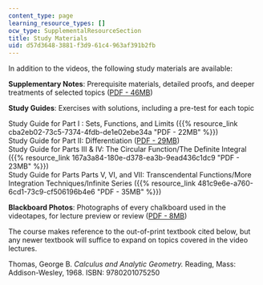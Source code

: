 ```yaml
---
content_type: page
learning_resource_types: []
ocw_type: SupplementalResourceSection
title: Study Materials
uid: d57d3648-3881-f3d9-61c4-963af391b2fb
---
```


In addition to the videos, the following study materials are available:  
  
**Supplementary Notes**: Prerequisite materials, detailed proofs, and deeper treatments of selected topics ([PDF - 46MB](/resources/res-18-006-calculus-revisited-single-variable-calculus-fall-2010/MITRES_18_006_supp_notes.pdf))  
  
**Study Guides**: Exercises with solutions, including a pre-test for each topic

Study Guide for Part I : Sets, Functions, and Limits ({{% resource_link cba2eb02-73c5-7374-4fdb-de1e02ebe34a "PDF - 22MB" %}})  
Study Guide for Part II: Differentiation ([PDF - 29MB](/resources/res-18-006-calculus-revisited-single-variable-calculus-fall-2010/part-ii-differentiation/MITRES_18_006_study_2.pdf))  
Study Guide for Parts III & IV: The Circular Function/The Definite Integral ({{% resource_link 167a3a84-180e-d378-ea3b-9ead436c1dc9 "PDF - 23MB" %}})  
Study Guide for Parts Parts V, VI, and VII: Transcendental Functions/More Integration Techniques/Infinite Series ({{% resource_link 481c9e6e-a760-6cd1-73c9-cf506196b4e6 "PDF - 35MB" %}})

**Blackboard Photos**: Photographs of every chalkboard used in the videotapes, for lecture preview or review ([PDF - 8MB](/resources/res-18-006-calculus-revisited-single-variable-calculus-fall-2010/MITRES_18_006_blackboard.pdf))  
  
The course makes reference to the out-of-print textbook cited below, but any newer textbook will suffice to expand on topics covered in the video lectures.

Thomas, George B. _Calculus and Analytic Geometry._ Reading, Mass: Addison-Wesley, 1968. ISBN: 9780201075250